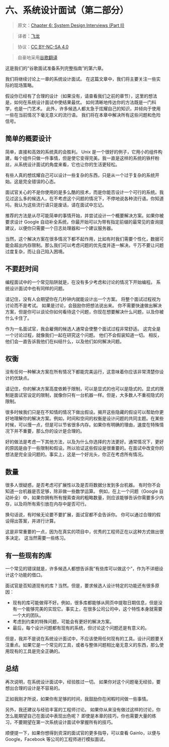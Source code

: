 # 六、系统设计面试（第二部分）

> 原文：[Chapter 6: System Design Interviews (Part II)](http://blog.gainlo.co/index.php/2017/04/13/system-design-interviews-part-ii-complete-guide-google-interview-preparation/)

> 译者：[飞龙](https://github.com/wizardforcel)

> 协议：[CC BY-NC-SA 4.0](http://creativecommons.org/licenses/by-nc-sa/4.0/)

> 自豪地采用[谷歌翻译](https://translate.google.cn/)

这是我们的“谷歌面试准备系列完整指南”的第六章。

我们将继续讨论上一章的系统设计面试。 在这篇文章中，我们将主要关注一些实际的现场策略。

假设你已经有了合理的设计（如果没有，请查看我们之前的章节），这里的想法是，如何在系统设计面试中使结果最优。 如何清晰地传达你的方法既是一门科学，也是一门艺术。 此外，许多候选人都太急于炫耀自己的知识，并倾向于使用一些在当前情况下毫无意义的流行语。 我们将在本章中解决所有这些问题和危险信号。

## 简单的概要设计

简单，直接和高效的系统真的会胜利。 Unix 是一个很好的例子，它用小的组件构建，每个组件只做一件事情，但是使它变得完美。我一直是这样的系统的铁杆粉丝，从系统设计面试的角度来看，它也让你的生活更轻松。

有些人真的想炫耀自己可以设计一些复杂的东西，只是从一个过于复杂的系统开始。这是完全错误的心态。

面试官关心的不是你使用的是多么酷的技术，而是你能否设计一个可行的系统。我见过这么多的候选人，在不考虑这个问题的情况下，不停地说各种流行语。你知道吗，我认为这些流行语只是废话，请在面试中忘记。

推荐的方法是从尽可能简单的事情开始，并尝试设计一个概要解决方案。如果你被要求设计 Google 自动补全系统，你最开始可以为带有指定前缀的最常见的查询提建议，以便你只需要一个日志处理器和一个建议服务器。

当然，这个解决方案在很多情况下都不起作用，比如有时我们需要个性化，数据可能会超出内存限制。那么我们可以考虑问题的优先度并逐一解决。千万不要让问题过度复杂，而让自己陷入困境。

## 不要赶时间

编程面试中的一个常见陷阱就是，在没有多少考虑和讨论的情况下开始编程。 系统设计面试中也有同样的问题。

请记住，没有人会期望你在几秒钟内就能设计出一个方案。 将整个面试过程视为讨论而不是考试。 如果是讨论，会鼓励你把想法说出来。 你不需要快速做出解决方案，但是你可以谈论你如何看待这个问题，你现在想要解决什么问题，以及你被什么卡住了。

作为一名面试官，我会雇佣的候选人通常会使整个面试过程非常舒适。 这完全是一个讨论过程，就像我们一起在研究这个问题。 他们不会假装知道一切。 相反，他们会一直告诉我他们在纠结什么，以及他们如何解决问题。

## 权衡

没有任何一种解决方案在所有情况下都能完美运行，这意味着你应该非常清楚你设计的优缺点。

请记住，你的解决方案高度依赖于限制，可以是显式的也可以是隐式的。显式的限制是面试官设定的限制，就像你只有一台机器一样。但是，大多数人不重视隐式的限制。

很多时候我们只是在不知情的情况下做出假设。揭开这些隐藏的假设可以帮助你更好地理解你的解决方案。例如，时间和空间的权衡是设计问题的共同主题。在某些时候，可以慢一点，但是可以节省很多内存。如果你有明确的理由，速度在特殊情况下并不重要，那么你的设计是合理的。

好的做法是考虑一下其他方法，以及为什么你选择的方法更好。通常情况下，更好的原因是由于一些限制和假设。所以验证这些假设是很重要的。在面试中改变你的想法是完全没问题的。事实上，这是一个好兆头，你正在考虑所有情况。

## 数量

很多人很疑惑，是否考虑可扩展性以及是否将数据分发到多台机器。 有时你不会知道一台机器是否足够，除非做一些数学运算。 例如，在上一个问题（Google 自动补全）中，如果你拥有所有搜索查询的粗略数量，则应该能够告诉你需要多少内存，以及将所有索引放在内存中是否可行。

换句话说，有时候无论要不要扩展，面试官都不会告诉你。 你可以通过合理的假设得出答案，并进行计算。

这是非常重要的一点，因为在真实的项目中，优秀的工程师正在以这种方式做出很多决定。 这当然需要一些练习。

## 有一些现有的库

一个常见的错误就是，许多候选人都想告诉我“有些库可以做这个”，作为不详细设计这个功能的借口。

面试官是否知道现有的库？当然。但是，要求候选人设计特定的功能还有很多原因：

+   现有的库可能做得不好。例如，很多库都能够从网页中提取日期信息，但是没有一个能够完美的实现它。事实上，在很多公司公司中，这个特性本身就需要一个大的团队。
+   考虑到约束的特殊问题，可能会有更好的解决方案。
+   最后，每个设计问题都有现有的系统，但讨论这个问题还是有意义的。

但是，我并不是说在系统设计面试中，不应该使用任何现有的工具。设计问题要关注重点。如果它是一个常见的工具，或者与整体问题相比毫无意义的东西，那么使用现有的工具是完全正确的。

## 总结

再次说明，在系统设计面试中，经验胜过一切。 如果你对这个问题毫无经验，要想出合理的设计是不容易的。

正如我刚才所说，如果你有足够的时间，我鼓励你在闲暇时间做一些事情。

另外，我还建议与经验丰富的工程师讨论。 如果你从来没有做过这样的讨论，你怎么能期望自己在面试中表现出色呢？ 即使是本章的技巧，你也需要大量的练习，不要期望在第一次系统设计面试中掌握所有的技巧。

顺便提一下，如果你想得到资深的面试官的更多指导，可以查看 Gainlo，以便与 Google，Facebook 等公司的工程师进行模拟面试。
